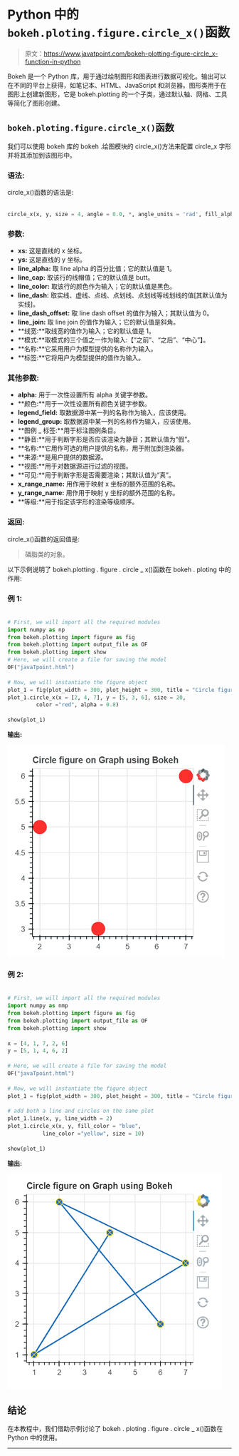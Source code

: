 # Python 中的`bokeh.ploting.figure.circle_x()`函数

> 原文：<https://www.javatpoint.com/bokeh-plotting-figure-circle_x-function-in-python>

Bokeh 是一个 Python 库，用于通过绘制图形和图表进行数据可视化。输出可以在不同的平台上获得，如笔记本、HTML、JavaScript 和浏览器。图形类用于在图形上创建新图形，它是 bokeh.plotting 的一个子类，通过默认轴、网格、工具等简化了图形创建。

## `bokeh.ploting.figure.circle_x()`函数

我们可以使用 bokeh 库的 bokeh .绘图模块的 circle_x()方法来配置 circle_x 字形并将其添加到该图形中。

### 语法:

circle_x()函数的语法是:

```py

circle_x(x, y, size = 4, angle = 0.0, *, angle_units = 'rad', fill_alpha = 1.0, fill_color = 'gray', line_alpha = 1.0, line_cap = 'butt', line_color = 'black', line_dash = [], line_dash_offset = 0, line_join = 'bevel', line_width = 1, name = None, tags = [], **wars)

```

### 参数:

*   **xs:** 这是直线的 x 坐标。
*   **ys:** 这是直线的 y 坐标。
*   **line_alpha:** 取 line alpha 的百分比值；它的默认值是 1。
*   **line_cap:** 取该行的线帽值；它的默认值是 butt。
*   **line_color:** 取该行的颜色作为输入；它的默认值是黑色。
*   **line_dash:** 取实线、虚线、点线、点划线、点划线等线划线的值[其默认值为实线]。
*   **line_dash_offset:** 取 line dash offset 的值作为输入；其默认值为 0。
*   **line_join:** 取 line join 的值作为输入；它的默认值是斜角。
*   **线宽:**取线宽的值作为输入；它的默认值是 1。
*   **模式:**取模式的三个值之一作为输入:【“之前”、“之后”、“中心”】。
*   **名称:**它采用用户为模型提供的名称作为输入。
*   **标签:**它将用户为模型提供的值作为输入。

### 其他参数:

*   **alpha:** 用于一次性设置所有 alpha 关键字参数。
*   **颜色:**用于一次性设置所有颜色关键字参数。
*   **legend_field:** 取数据源中某一列的名称作为输入，应该使用。
*   **legend_group:** 取数据源中某一列的名称作为输入，应该使用。
*   **图例 _ 标签:**用于标注图例条目。
*   **静音:**用于判断字形是否应该渲染为静音；其默认值为“假”。
*   **名称:**它用作可选的用户提供的名称，用于附加到渲染器。
*   **来源:**是用户提供的数据源。
*   **视图:**用于对数据源进行过滤的视图。
*   **可见:**用于判断字形是否需要渲染；其默认值为“真”。
*   **x_range_name:** 用作用于映射 x 坐标的额外范围的名称。
*   **y_range_name:** 用作用于映射 y 坐标的额外范围的名称。
*   **等级:**用于指定该字形的渲染等级顺序。

### 返回:

circle_x()函数的返回值是:

> 磷脂类的对象。

以下示例说明了 bokeh.plotting . figure . circle _ x()函数在 bokeh . ploting 中的作用:

### 例 1:

```py

# First, we will import all the required modules
import numpy as np 
from bokeh.plotting import figure as fig
from bokeh.plotting import output_file as OF
from bokeh.plotting import show 
# Here, we will create a file for saving the model 
OF("javaTpoint.html") 

# Now, we will instantiate the figure object 
plot_1 = fig(plot_width = 300, plot_height = 300, title = "Circle figure on Graph using Bokeh")
plot_1.circle_x(x = [2, 4, 7], y = [5, 3, 6], size = 20,
         color ="red", alpha = 0.8)

show(plot_1)

```

**输出:**

![bokeh.plotting.figure.circle_x() Function in Python](img/52e69aaf83e1968c024e28dfe077652e.png)

### 例 2:

```py

# First, we will import all the required modules
import numpy as nmp 
from bokeh.plotting import figure as fig
from bokeh.plotting import output_file as OF
from bokeh.plotting import show 

x = [4, 1, 7, 2, 6]
y = [5, 1, 4, 6, 2]

# Here, we will create a file for saving the model 
OF("javaTpoint.html") 

# Now, we will instantiate the figure object 
plot_1 = fig(plot_width = 300, plot_height = 300, title = "Circle figure on Graph using Bokeh")

# add both a line and circles on the same plot
plot_1.line(x, y, line_width = 2)
plot_1.circle_x(x, y, fill_color = "blue",
           line_color ="yellow", size = 10)

show(plot_1)

```

**输出:**

![bokeh.plotting.figure.circle_x() Function in Python](img/981d6e68c773aab48ead92bd28bc62cd.png)

## 结论

在本教程中，我们借助示例讨论了 bokeh . ploting . figure . circle _ x()函数在 Python 中的使用。

* * *